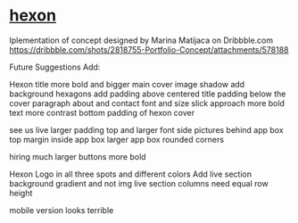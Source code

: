 # [hexon](https://www.michaelpalhidai.com/hexon/)

Iplementation of concept designed by Marina Matijaca on Dribbble.com
https://dribbble.com/shots/2818755-Portfolio-Concept/attachments/578188

Future Suggestions Add:

Hexon title more bold and bigger
main cover image shadow
add background hexagons
add padding above centered title
padding below the cover paragraph
about and contact font and size
slick approach more bold
text more contrast
bottom padding of hexon cover

see us live larger padding top and larger font
side pictures behind app box
top margin inside app box larger
app box rounded corners

hiring much larger
buttons more bold

Hexon Logo in all three spots and different colors
Add live section background gradient and not img
live section columns need equal row height

mobile version looks terrible
